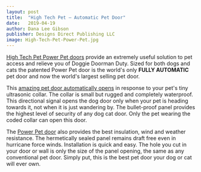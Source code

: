 ```yaml
---
layout: post
title:  "High Tech Pet – Automatic Pet Door"
date:   2019-04-19
author: Dana Lee Gibson
publisher: Designs Direct Publishing LLC
image: High-Tech-Pet-Power-Pet.jpg
---
```


[High Tech Pet Power Pet doors](https://www.hitecpet.com/petdoors.html "Automatic pet door") provide an extremely useful solution to pet access and relieve you of Doggie Doorman Duty. Sized for both dogs and cats the patented Power Pet door is the world's only **FULLY AUTOMATIC** pet door and now the world's largest selling pet door.

This [amazing pet door automatically opens](https://www.hitecpet.com/petdoors.html "Automatic pet door") in response to your pet's tiny ultrasonic collar. The collar is small but rugged and completely waterproof. This directional signal opens the dog door only when your pet is heading towards it, not when it is just wandering by. The bullet-proof panel provides the highest level of security of any dog cat door. Only the pet wearing the coded collar can open this door.

The [Power Pet door](https://www.hitecpet.com/petdoors.html "Automatic pet door") also provides the best insulation, wind and weather resistance. The hermetically sealed panel remains draft free even in hurricane force winds. Installation is quick and easy. The hole you cut in your door or wall is only the size of the panel opening, the same as any conventional pet door. Simply put, this is the best pet door your dog or cat will ever own.

